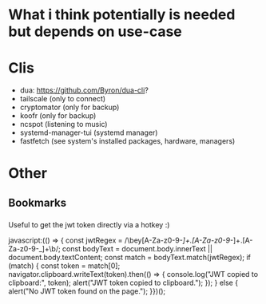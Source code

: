 # What i think potentially is needed but depends on use-case

# Clis
  - dua: https://github.com/Byron/dua-cli?
  - tailscale (only to connect)
  - cryptomator (only for backup)
  - koofr (only for backup)
  - ncspot (listening to music)
  - systemd-manager-tui (systemd manager)
  - fastfetch (see system's installed packages, hardware, managers)

# Other

## Bookmarks

### 
Useful to get the jwt token directly via a hotkey :)

javascript:(() => {  const jwtRegex = /\bey[A-Za-z0-9-_]+\.[A-Za-z0-9-_]+\.[A-Za-z0-9-_]+\b/;  const bodyText = document.body.innerText || document.body.textContent;  const match = bodyText.match(jwtRegex);  if (match) {    const token = match[0];    navigator.clipboard.writeText(token).then(() => {      console.log("JWT copied to clipboard:", token);      alert("JWT token copied to clipboard.");    });  } else {    alert("No JWT token found on the page.");  }})();
